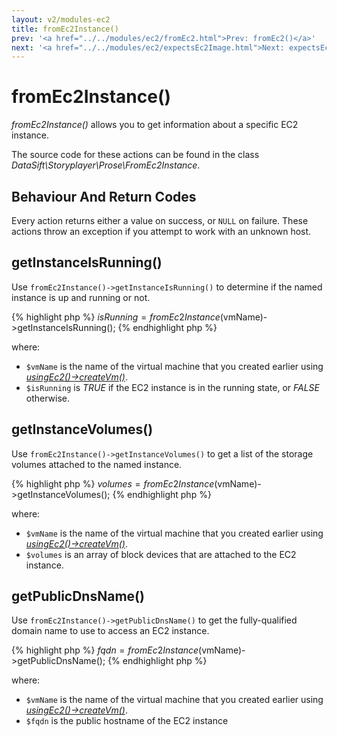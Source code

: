 ```yaml
---
layout: v2/modules-ec2
title: fromEc2Instance()
prev: '<a href="../../modules/ec2/fromEc2.html">Prev: fromEc2()</a>'
next: '<a href="../../modules/ec2/expectsEc2Image.html">Next: expectsEc2Image()</a>'
---
```


# fromEc2Instance()

_fromEc2Instance()_ allows you to get information about a specific EC2 instance.

The source code for these actions can be found in the class _DataSift\Storyplayer\Prose\FromEc2Instance_.

## Behaviour And Return Codes

Every action returns either a value on success, or `NULL` on failure.  These actions throw an exception if you attempt to work with an unknown host.

## getInstanceIsRunning()

Use `fromEc2Instance()->getInstanceIsRunning()` to determine if the named instance is up and running or not.

{% highlight php %}
$isRunning = fromEc2Instance($vmName)->getInstanceIsRunning();
{% endhighlight php %}

where:

* `$vmName` is the name of the virtual machine that you created earlier using _[usingEc2()->createVm()](usingEc2.html#createvm)_.
* `$isRunning` is _TRUE_ if the EC2 instance is in the running state, or _FALSE_ otherwise.

## getInstanceVolumes()

Use `fromEc2Instance()->getInstanceVolumes()` to get a list of the storage volumes attached to the named instance.

{% highlight php %}
$volumes = fromEc2Instance($vmName)->getInstanceVolumes();
{% endhighlight php %}

where:

* `$vmName` is the name of the virtual machine that you created earlier using _[usingEc2()->createVm()](usingEc2.html#createvm)_.
* `$volumes` is an array of block devices that are attached to the EC2 instance.

## getPublicDnsName()

Use `fromEc2Instance()->getPublicDnsName()` to get the fully-qualified domain name to use to access an EC2 instance.

{% highlight php %}
$fqdn = fromEc2Instance($vmName)->getPublicDnsName();
{% endhighlight php %}

where:

* `$vmName` is the name of the virtual machine that you created earlier using _[usingEc2()->createVm()](usingEc2.html#createvm)_.
* `$fqdn` is the public hostname of the EC2 instance